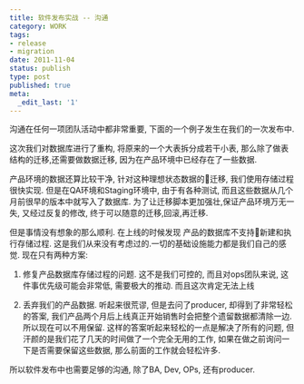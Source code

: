 ```yaml
---
title: 软件发布实战 -- 沟通
category: WORK
tags:
- release
- migration
date: 2011-11-04
status: publish
type: post
published: true
meta:
  _edit_last: '1'
---
```

沟通在任何一项团队活动中都非常重要, 下面的一个例子发生在我们的一次发布中.

这次我们对数据库进行了重构, 将原来的一个大表拆分成若干小表, 那么除了做表结构的迁移,还需要做数据迁移, 因为在产品环境中已经存在了一些数据.

产品环境的数据还算比较干净, 针对这种理想状态数据的迁移, 我们使用存储过程很快实现. 但是在QA环境和Staging环境中, 由于有各种测试, 而且这些数据从几个月前很早的版本中就写入了数据库. 为了让迁移脚本更加强壮,保证产品环境万无一失, 又经过反复的修改, 终于可以随意的迁移,回滚,再迁移.

但是事情没有想象的那么顺利. 在上线的时候发现 产品的数据库不支持新建和执行存储过程. 这是我们从来没有考虑过的.一切的基础设施能力都是我们自己的感觉. 现在只有两种方案:

1. 修复产品数据库存储过程的问题. 这不是我们可控的, 而且对ops团队来说, 这件事优先级可能会非常低, 需要极大的推动. 而且这次肯定无法上线

2. 丢弃我们的产品数据. 听起来很荒谬, 但是去问了producer, 却得到了非常轻松的答案, 我们产品两个月后上线真正开始销售时会把整个遗留数据都清除一边. 所以现在可以不用保留. 这样的答案听起来轻松的一点是解决了所有的问题, 但汗颜的是我们花了几天的时间做了一个完全无用的工作, 如果在做之前询问一下是否需要保留这些数据, 那么前面的工作就会轻松许多.

所以软件发布中也需要足够的沟通, 除了BA, Dev, OPs, 还有producer.
